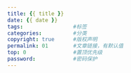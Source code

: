 ```yaml
---
title: {{ title }}
date: {{ date }}
tags:                #标签
categories:          #分类
copyright: true      #版权声明
permalink: 01        #文章链接，有默认值
top: 0               #置顶优先级
password:            #密码保护
---
```

